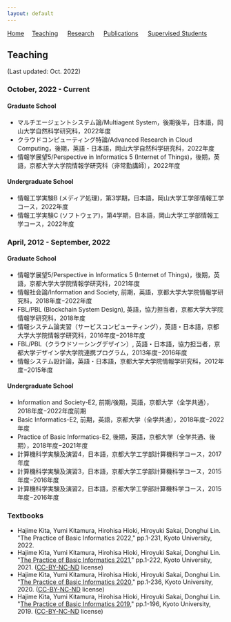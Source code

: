 ```yaml
---
layout: default
---
```


[Home](https://lindh.github.io/)&emsp; [Teaching](./teaching.html) &emsp; [Research](./research.html) &emsp; [Publications](./publication.html) &emsp; [Supervised Students](./students.html)

## Teaching

(Last updated: Oct. 2022)

### October, 2022 - Current
#### Graduate School
- マルチエージェントシステム論/Multiagent System，後期後半，日本語，岡山大学自然科学研究科，2022年度
- クラウドコンピューティング特論/Advanced Research in Cloud Computing，後期，英語・日本語，岡山大学自然科学研究科，2022年度
- 情報学展望5/Perspective in Informatics 5 (Internet of Things)，後期，英語，京都大学大学院情報学研究科（非常勤講師），2022年度

#### Undergraduate School
- 情報工学実験B (メディア処理)，第3学期，日本語，岡山大学工学部情報工学コース，2022年度
- 情報工学実験C (ソフトウェア)，第4学期，日本語，岡山大学工学部情報工学コース，2022年度

### April, 2012 - September, 2022

#### Graduate School
- 情報学展望5/Perspective in Informatics 5 (Internet of Things)，後期，英語，京都大学大学院情報学研究科，2021年度
- 情報社会論/Information and Society, 前期，英語，京都大学大学院情報学研究科，2018年度−2022年度
- FBL/PBL (Blockchain System Design), 英語，協力担当者，京都大学大学院情報学研究科，2018年度
- 情報システム論実習（サービスコンピューティング），英語・日本語，京都大学大学院情報学研究科，2016年度−2018年度
- FBL/PBL（クラウドソーシングデザイン）, 英語・日本語，協力担当者，京都大学デザイン学大学院連携プログラム，2013年度−2016年度
- 情報システム設計論，英語・日本語，京都大学大学院情報学研究科，2012年度−2015年度

#### Undergraduate School
- Information and Society-E2, 前期/後期，英語，京都大学（全学共通），2018年度−2022年度前期
- Basic Informatics-E2, 前期，英語，京都大学（全学共通），2018年度−2022年度
- Practice of Basic Informatics-E2, 後期，英語，京都大学（全学共通、後期），2018年度−2021年度
- 計算機科学実験及演習4，日本語，京都大学工学部計算機科学コース，2017年度
- 計算機科学実験及演習3，日本語，京都大学工学部計算機科学コース，2015年度−2016年度
- 計算機科学実験及演習2，日本語，京都大学工学部計算機科学コース，2015年度−2016年度

### Textbooks
- Hajime Kita, Yumi Kitamura, Hirohisa Hioki, Hiroyuki Sakai, Donghui Lin. "The Practice of Basic Informatics 2022," pp.1-231, Kyoto University, 2022.
- Hajime Kita, Yumi Kitamura, Hirohisa Hioki, Hiroyuki Sakai, Donghui Lin. "[The Practice of Basic Informatics 2021](http://hdl.handle.net/2433/269639)," pp.1-222, Kyoto University, 2021. ([CC-BY-NC-ND](https://creativecommons.org/licenses/by-nc-nd/4.0/deed.en) license)
- Hajime Kita, Yumi Kitamura, Hirohisa Hioki, Hiroyuki Sakai, Donghui Lin. "[The Practice of Basic Informatics 2020](http://hdl.handle.net/2433/262330)," pp.1-236, Kyoto University, 2020. ([CC-BY-NC-ND](https://creativecommons.org/licenses/by-nc-nd/4.0/deed.en) license)
- Hajime Kita, Yumi Kitamura, Hirohisa Hioki, Hiroyuki Sakai, Donghui Lin. "[The Practice of Basic Informatics 2019](http://hdl.handle.net/2433/246166)," pp.1-196, Kyoto University, 2019. ([CC-BY-NC-ND](https://creativecommons.org/licenses/by-nc-nd/4.0/deed.en) license)
